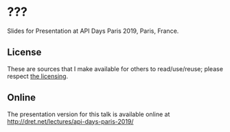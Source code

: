 # ???

Slides for Presentation at API Days Paris 2019, Paris, France.


## License

These are sources that I make available for others to read/use/reuse; please respect [the licensing](../LICENSE).


## Online

The presentation version for this talk is available online at http://dret.net/lectures/api-days-paris-2019/
